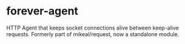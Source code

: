 # forever-agent

HTTP Agent that keeps socket connections alive between keep-alive requests. Formerly part of mikeal/request, now a standalone module.
